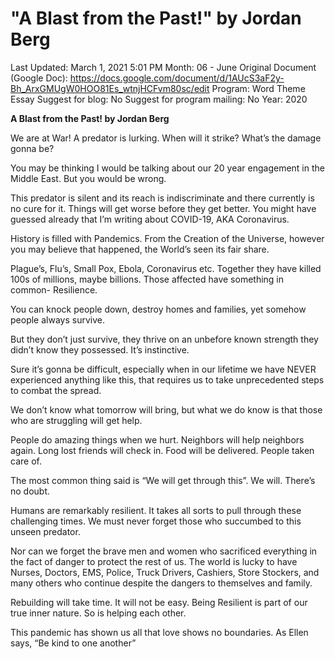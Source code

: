 # "A Blast from the Past!" by Jordan Berg

Last Updated: March 1, 2021 5:01 PM
Month: 06 - June
Original Document (Google Doc): https://docs.google.com/document/d/1AUcS3aF2y-Bh_ArxGMUgW0HOO81Es_wtnjHCFvm80sc/edit
Program: Word Theme Essay
Suggest for blog: No
Suggest for program mailing: No
Year: 2020

**A Blast from the Past! by Jordan Berg**

We are at War! A predator is lurking. When will it strike? What’s the damage gonna be?

You may be thinking I would be talking about our 20 year engagement in the Middle East. But you would be wrong.

This predator is silent and its reach is indiscriminate and there currently is no cure for it. Things will get worse before they get better. You might have guessed already that I’m writing about COVID-19, AKA Coronavirus.

History is filled with Pandemics. From the Creation of the Universe, however you may believe that happened, the World’s seen its fair share.

Plague’s, Flu’s, Small Pox, Ebola, Coronavirus etc. Together they have killed 100s of millions, maybe billions. Those affected have something in common- Resilience.

You can knock people down, destroy homes and families, yet somehow people always survive.

But they don’t just survive, they thrive on an unbefore known strength they didn’t know they possessed. It’s instinctive.

Sure it’s gonna be difficult, especially when in our lifetime we have NEVER experienced anything like this, that requires us to take unprecedented steps to combat the spread.

We don’t know what tomorrow will bring, but what we do know is that those who are struggling will get help.

People do amazing things when we hurt. Neighbors will help neighbors again. Long lost friends will check in. Food will be delivered. People taken care of.

The most common thing said is “We will get through this”. We will. There’s no doubt.

Humans are remarkably resilient. It takes all sorts to pull through these challenging times. We must never forget those who succumbed to this unseen predator.

Nor can we forget the brave men and women who sacrificed everything in the fact of danger to protect the rest of us. The world is lucky to have Nurses, Doctors, EMS, Police, Truck Drivers, Cashiers, Store Stockers, and many others who continue despite the dangers to themselves and family.

Rebuilding will take time. It will not be easy. Being Resilient is part of our true inner nature. So is helping each other.

This pandemic has shown us all that love shows no boundaries. As Ellen says, “Be kind to one another”
